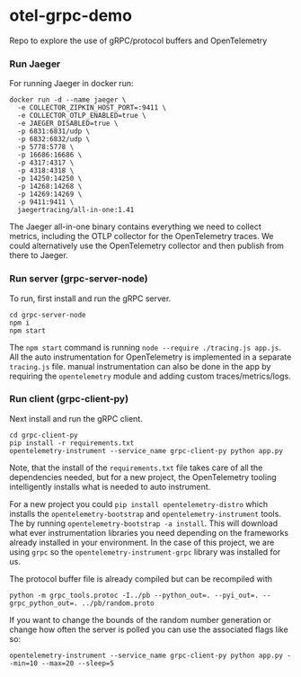 # otel-grpc-demo

Repo to explore the use of gRPC/protocol buffers and OpenTelemetry

### Run Jaeger <!-- , Prometheus, and the OTel collector -->

For running Jaeger in docker run:

```
docker run -d --name jaeger \
  -e COLLECTOR_ZIPKIN_HOST_PORT=:9411 \
  -e COLLECTOR_OTLP_ENABLED=true \
  -e JAEGER_DISABLED=true \
  -p 6831:6831/udp \
  -p 6832:6832/udp \
  -p 5778:5778 \
  -p 16686:16686 \
  -p 4317:4317 \
  -p 4318:4318 \
  -p 14250:14250 \
  -p 14268:14268 \
  -p 14269:14269 \
  -p 9411:9411 \
  jaegertracing/all-in-one:1.41
```

<!-- ```
docker run -d --name jaeger \
  -e COLLECTOR_ZIPKIN_HOST_PORT=:9411 \
  -e COLLECTOR_OTLP_ENABLED=true \
  -e JAEGER_DISABLED=true \
  -p 16686:16686 \
  -p 14250:14250 \
  jaegertracing/all-in-one:1.41
```

Next, run the OTel collector:

```
docker run -d --name otelcollector \
  -p 4317:4317 \
  -v $(pwd)/otel-collector-config.yaml:/etc/otel-collector-config.yaml \
  otel/opentelemetry-collector:latest \
  --config=/etc/otel-collector-config.yaml
``` -->

The Jaeger all-in-one binary contains everything we need to collect metrics, including the OTLP collector for the OpenTelemetry traces. We could alternatively use the OpenTelemetry collector and then publish from there to Jaeger.

### Run server (grpc-server-node)

To run, first install and run the gRPC server.

```
cd grpc-server-node
npm i
npm start
```

The `npm start` command is running `node --require ./tracing.js app.js`. All the auto instrumentation for OpenTelemetry is implemented in a separate `tracing.js` file. manual instrumentation can also be done in the app by requiring the `opentelemetry` module and adding custom traces/metrics/logs.

### Run client (grpc-client-py)

Next install and run the gRPC client.

```
cd grpc-client-py
pip install -r requirements.txt
opentelemetry-instrument --service_name grpc-client-py python app.py
```

Note, that the install of the `requirements.txt` file takes care of all the dependencies needed, but for a new project, the OpenTelemetry tooling intelligently installs what is needed to auto instrument.

For a new project you could `pip install opentelemetry-distro` which installs the `opentelemetry-bootstrap` and `opentelemetry-instrument` tools.  The by running `opentelemetry-bootstrap -a install`. This will download what ever instrumentation libraries you need depending on the frameworks already installed in your environment. In the case of this project, we are using `grpc` so the `opentelemetry-instrument-grpc` library was installed for us.

The protocol buffer file is already compiled but can be recompiled with

```
python -m grpc_tools.protoc -I../pb --python_out=. --pyi_out=. --grpc_python_out=. ../pb/random.proto
```

If you want to change the bounds of the random number generation or change how often the server is polled you can use the associated flags like so:

```
opentelemetry-instrument --service_name grpc-client-py python app.py --min=10 --max=20 --sleep=5
```
